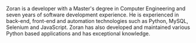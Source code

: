 Zoran is a developer with a Master's degree in Computer Engineering and seven years of software development experience. 
He is experienced in back-end, front-end and automation technologies such as Python, MySQL, Selenium and JavaScript.
Zoran has also developed and maintained various Python based applications and has exceptional knowledge.
